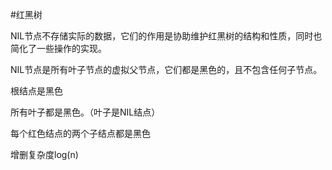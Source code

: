 #红黑树

NIL节点不存储实际的数据，它们的作用是协助维护红黑树的结构和性质，同时也简化了一些操作的实现。

NIL节点是所有叶子节点的虚拟父节点，它们都是黑色的，且不包含任何子节点。

根结点是黑色

所有叶子都是黑色。（叶子是NIL结点）

每个红色结点的两个子结点都是黑色

增删复杂度log(n)

    